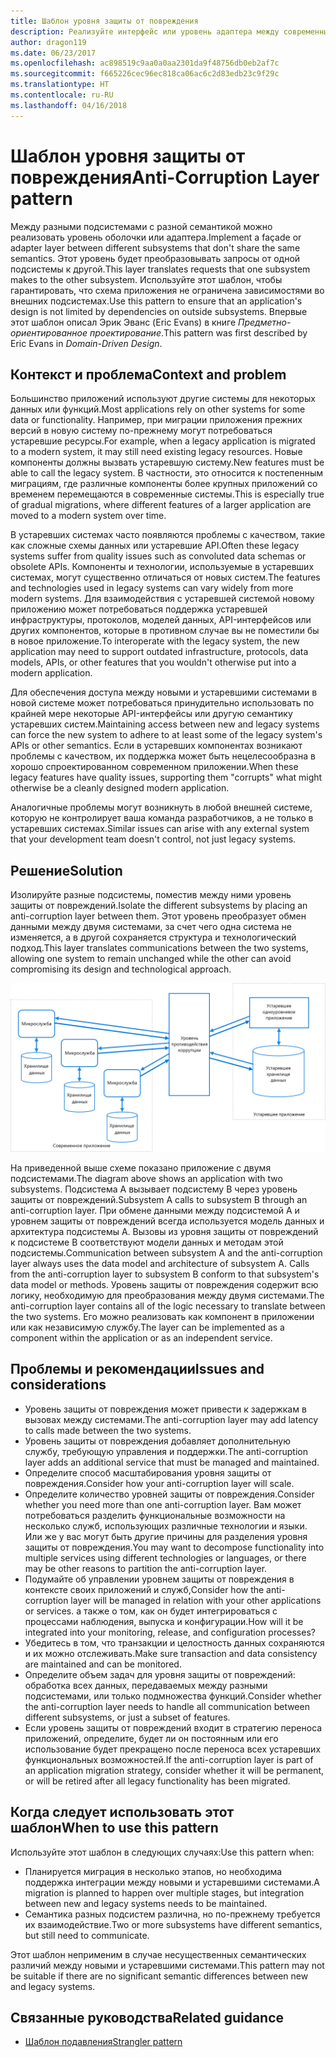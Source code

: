 ```yaml
---
title: Шаблон уровня защиты от повреждения
description: Реализуйте интерфейс или уровень адаптера между современным приложением и устаревшей системой.
author: dragon119
ms.date: 06/23/2017
ms.openlocfilehash: ac898519c9aa0a0aa2301da9f48756db0eb2af7c
ms.sourcegitcommit: f665226cec96ec818ca06ac6c2d83edb23c9f29c
ms.translationtype: HT
ms.contentlocale: ru-RU
ms.lasthandoff: 04/16/2018
---
```

# <a name="anti-corruption-layer-pattern"></a><span data-ttu-id="187eb-103">Шаблон уровня защиты от повреждения</span><span class="sxs-lookup"><span data-stu-id="187eb-103">Anti-Corruption Layer pattern</span></span>

<span data-ttu-id="187eb-104">Между разными подсистемами с разной семантикой можно реализовать уровень оболочки или адаптера.</span><span class="sxs-lookup"><span data-stu-id="187eb-104">Implement a façade or adapter layer between different subsystems that don't share the same semantics.</span></span> <span data-ttu-id="187eb-105">Этот уровень будет преобразовывать запросы от одной подсистемы к другой.</span><span class="sxs-lookup"><span data-stu-id="187eb-105">This layer translates requests that one subsystem makes to the other subsystem.</span></span> <span data-ttu-id="187eb-106">Используйте этот шаблон, чтобы гарантировать, что схема приложения не ограничена зависимостями во внешних подсистемах.</span><span class="sxs-lookup"><span data-stu-id="187eb-106">Use this pattern to ensure that an application's design is not limited by dependencies on outside subsystems.</span></span> <span data-ttu-id="187eb-107">Впервые этот шаблон описал Эрик Эванс (Eric Evans) в книге *Предметно-ориентированное проектирование*.</span><span class="sxs-lookup"><span data-stu-id="187eb-107">This pattern was first described by Eric Evans in *Domain-Driven Design*.</span></span>

## <a name="context-and-problem"></a><span data-ttu-id="187eb-108">Контекст и проблема</span><span class="sxs-lookup"><span data-stu-id="187eb-108">Context and problem</span></span>

<span data-ttu-id="187eb-109">Большинство приложений используют другие системы для некоторых данных или функций.</span><span class="sxs-lookup"><span data-stu-id="187eb-109">Most applications rely on other systems for some data or functionality.</span></span> <span data-ttu-id="187eb-110">Например, при миграции приложения прежних версий в новую систему по-прежнему могут потребоваться устаревшие ресурсы.</span><span class="sxs-lookup"><span data-stu-id="187eb-110">For example, when a legacy application is migrated to a modern system, it may still need existing legacy resources.</span></span> <span data-ttu-id="187eb-111">Новые компоненты должны вызвать устаревшую систему.</span><span class="sxs-lookup"><span data-stu-id="187eb-111">New features must be able to call the legacy system.</span></span> <span data-ttu-id="187eb-112">В частности, это относится к постепенным миграциям, где различные компоненты более крупных приложений со временем перемещаются в современные системы.</span><span class="sxs-lookup"><span data-stu-id="187eb-112">This is especially true of gradual migrations, where different features of a larger application are moved to a modern system over time.</span></span>

<span data-ttu-id="187eb-113">В устаревших системах часто появляются проблемы с качеством, такие как сложные схемы данных или устаревшие API.</span><span class="sxs-lookup"><span data-stu-id="187eb-113">Often these legacy systems suffer from quality issues such as convoluted data schemas or obsolete APIs.</span></span> <span data-ttu-id="187eb-114">Компоненты и технологии, используемые в устаревших системах, могут существенно отличаться от новых систем.</span><span class="sxs-lookup"><span data-stu-id="187eb-114">The features and technologies used in legacy systems can vary widely from more modern systems.</span></span> <span data-ttu-id="187eb-115">Для взаимодействия с устаревшей системой новому приложению может потребоваться поддержка устаревшей инфраструктуры, протоколов, моделей данных, API-интерфейсов или других компонентов, которые в противном случае вы не поместили бы в новое приложение.</span><span class="sxs-lookup"><span data-stu-id="187eb-115">To interoperate with the legacy system, the new application may need to support outdated infrastructure, protocols, data models, APIs, or other features that you wouldn't otherwise put into a modern application.</span></span>

<span data-ttu-id="187eb-116">Для обеспечения доступа между новыми и устаревшими системами в новой системе может потребоваться принудительно использовать по крайней мере некоторые API-интерфейсы или другую семантику устаревших систем.</span><span class="sxs-lookup"><span data-stu-id="187eb-116">Maintaining access between new and legacy systems can force the new system to adhere to at least some of the legacy system's APIs or other semantics.</span></span> <span data-ttu-id="187eb-117">Если в устаревших компонентах возникают проблемы с качеством, их поддержка может быть нецелесообразна в хорошо спроектированном современном приложении.</span><span class="sxs-lookup"><span data-stu-id="187eb-117">When these legacy features have quality issues, supporting them "corrupts" what might otherwise be a cleanly designed modern application.</span></span> 

<span data-ttu-id="187eb-118">Аналогичные проблемы могут возникнуть в любой внешней системе, которую не контролирует ваша команда разработчиков, а не только в устаревших системах.</span><span class="sxs-lookup"><span data-stu-id="187eb-118">Similar issues can arise with any external system that your development team doesn't control, not just legacy systems.</span></span> 

## <a name="solution"></a><span data-ttu-id="187eb-119">Решение</span><span class="sxs-lookup"><span data-stu-id="187eb-119">Solution</span></span>

<span data-ttu-id="187eb-120">Изолируйте разные подсистемы, поместив между ними уровень защиты от повреждений.</span><span class="sxs-lookup"><span data-stu-id="187eb-120">Isolate the different subsystems by placing an anti-corruption layer between them.</span></span> <span data-ttu-id="187eb-121">Этот уровень преобразует обмен данными между двумя системами, за счет чего одна система не изменяется, а в другой сохраняется структура и технологический подход.</span><span class="sxs-lookup"><span data-stu-id="187eb-121">This layer translates communications between the two systems, allowing one system to remain unchanged while the other can avoid compromising its design and technological approach.</span></span>

![](./_images/anti-corruption-layer.png) 

<span data-ttu-id="187eb-122">На приведенной выше схеме показано приложение с двумя подсистемами.</span><span class="sxs-lookup"><span data-stu-id="187eb-122">The diagram above shows an application with two subsystems.</span></span> <span data-ttu-id="187eb-123">Подсистема A вызывает подсистему B через уровень защиты от повреждений.</span><span class="sxs-lookup"><span data-stu-id="187eb-123">Subsystem A calls to subsystem B through an anti-corruption layer.</span></span> <span data-ttu-id="187eb-124">При обмене данными между подсистемой A и уровнем защиты от повреждений всегда используется модель данных и архитектура подсистемы A. Вызовы из уровня защиты от повреждений к подсистеме B соответствуют модели данных и методам этой подсистемы.</span><span class="sxs-lookup"><span data-stu-id="187eb-124">Communication between subsystem A and the anti-corruption layer always uses the data model and architecture of subsystem A. Calls from the anti-corruption layer to subsystem B conform to that subsystem's data model or methods.</span></span> <span data-ttu-id="187eb-125">Уровень защиты от повреждения содержит всю логику, необходимую для преобразования между двумя системами.</span><span class="sxs-lookup"><span data-stu-id="187eb-125">The anti-corruption layer contains all of the logic necessary to translate between the two systems.</span></span> <span data-ttu-id="187eb-126">Его можно реализовать как компонент в приложении или как независимую службу.</span><span class="sxs-lookup"><span data-stu-id="187eb-126">The layer can be implemented as a component within the application or as an independent service.</span></span>

## <a name="issues-and-considerations"></a><span data-ttu-id="187eb-127">Проблемы и рекомендации</span><span class="sxs-lookup"><span data-stu-id="187eb-127">Issues and considerations</span></span>

- <span data-ttu-id="187eb-128">Уровень защиты от повреждения может привести к задержкам в вызовах между системами.</span><span class="sxs-lookup"><span data-stu-id="187eb-128">The anti-corruption layer may add latency to calls made between the two systems.</span></span>
- <span data-ttu-id="187eb-129">Уровень защиты от повреждения добавляет дополнительную службу, требующую управления и поддержки.</span><span class="sxs-lookup"><span data-stu-id="187eb-129">The anti-corruption layer adds an additional service that must be managed and maintained.</span></span>
- <span data-ttu-id="187eb-130">Определите способ масштабирования уровня защиты от повреждения.</span><span class="sxs-lookup"><span data-stu-id="187eb-130">Consider how your anti-corruption layer will scale.</span></span>
- <span data-ttu-id="187eb-131">Определите количество уровней защиты от повреждения.</span><span class="sxs-lookup"><span data-stu-id="187eb-131">Consider whether you need more than one anti-corruption layer.</span></span> <span data-ttu-id="187eb-132">Вам может потребоваться разделить функциональные возможности на несколько служб, использующих различные технологии и языки. Или же у вас могут быть другие причины для разделения уровня защиты от повреждения.</span><span class="sxs-lookup"><span data-stu-id="187eb-132">You may want to decompose functionality into multiple services using different technologies or languages, or there may be other reasons to partition the anti-corruption layer.</span></span>
- <span data-ttu-id="187eb-133">Подумайте об управлении уровнем защиты от повреждения в контексте своих приложений и служб,</span><span class="sxs-lookup"><span data-stu-id="187eb-133">Consider how the anti-corruption layer will be managed in relation with your other applications or services.</span></span> <span data-ttu-id="187eb-134">а также о том, как он будет интегрироваться с процессами наблюдения, выпуска и конфигурации.</span><span class="sxs-lookup"><span data-stu-id="187eb-134">How will it be integrated into your monitoring, release, and configuration processes?</span></span>
- <span data-ttu-id="187eb-135">Убедитесь в том, что транзакции и целостность данных сохраняются и их можно отслеживать.</span><span class="sxs-lookup"><span data-stu-id="187eb-135">Make sure transaction and data consistency are maintained and can be monitored.</span></span>
- <span data-ttu-id="187eb-136">Определите объем задач для уровня защиты от повреждений: обработка всех данных, передаваемых между разными подсистемами, или только подмножества функций.</span><span class="sxs-lookup"><span data-stu-id="187eb-136">Consider whether the anti-corruption layer needs to handle all communication between different subsystems, or just a subset of features.</span></span> 
- <span data-ttu-id="187eb-137">Если уровень защиты от повреждений входит в стратегию переноса приложений, определите, будет ли он постоянным или его использование будет прекращено после переноса всех устаревших функциональных возможностей.</span><span class="sxs-lookup"><span data-stu-id="187eb-137">If the anti-corruption layer is part of an application migration strategy, consider whether it will be permanent, or will be retired after all legacy functionality has been migrated.</span></span>

## <a name="when-to-use-this-pattern"></a><span data-ttu-id="187eb-138">Когда следует использовать этот шаблон</span><span class="sxs-lookup"><span data-stu-id="187eb-138">When to use this pattern</span></span>

<span data-ttu-id="187eb-139">Используйте этот шаблон в следующих случаях:</span><span class="sxs-lookup"><span data-stu-id="187eb-139">Use this pattern when:</span></span>

- <span data-ttu-id="187eb-140">Планируется миграция в несколько этапов, но необходима поддержка интеграции между новыми и устаревшими системами.</span><span class="sxs-lookup"><span data-stu-id="187eb-140">A migration is planned to happen over multiple stages, but integration between new and legacy systems needs to be maintained.</span></span>
- <span data-ttu-id="187eb-141">Семантика разных подсистем различна, но по-прежнему требуется их взаимодействие.</span><span class="sxs-lookup"><span data-stu-id="187eb-141">Two or more subsystems have different semantics, but still need to communicate.</span></span> 

<span data-ttu-id="187eb-142">Этот шаблон неприменим в случае несущественных семантических различий между новыми и устаревшими системами.</span><span class="sxs-lookup"><span data-stu-id="187eb-142">This pattern may not be suitable if there are no significant semantic differences between new and legacy systems.</span></span> 

## <a name="related-guidance"></a><span data-ttu-id="187eb-143">Связанные руководства</span><span class="sxs-lookup"><span data-stu-id="187eb-143">Related guidance</span></span>

- [<span data-ttu-id="187eb-144">Шаблон подавления</span><span class="sxs-lookup"><span data-stu-id="187eb-144">Strangler pattern</span></span>](./strangler.md)
